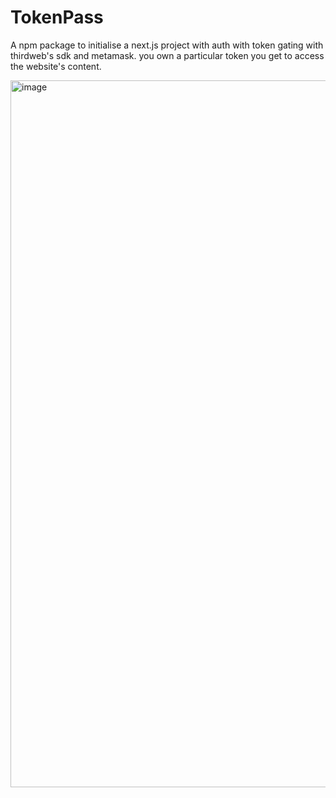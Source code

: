 # TokenPass


A npm package to initialise a next.js project with auth with token gating with thirdweb's sdk and metamask.
you own a particular token you get to access the website's content.


<img width="1131" alt="image" src="https://user-images.githubusercontent.com/90976669/201639031-a4318a5b-997a-4c5b-8a38-6e3a1116b9bb.png">
